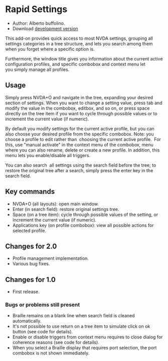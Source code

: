 # Rapid Settings #

* Author: Alberto buffolino.
* Download [development version][1]

This add-on provides quick access to most NVDA settings, grouping all settings categories in a tree structure, and lets you search among them when you forget where a specific option is.

Furthermore, the window title gives you information about the current active configuration profiles, and specific combobox and context menu let you simply manage all profiles.

## Usage ##

Simply press NVDA+O and navigate in the tree, expanding your desired section of settings. When you want to change a setting value, press tab and modify the value in the combobox, editbox, and so on, or press space directly on the tree item if you want to cycle through possible values or to increment the current value (if numeric).

By default you modify settings for the current active profile, but you can also choose your desired profile from the specific combobox. Note: you choose a profile to edit rather than  choosing the current active profile.  For this, use "manual activate" in the context menu of the combobox, menu where you can also rename, delete or create a new profile. In addition, this menu lets you enable/disable all triggers.

You can also search  all settings using the search field before the tree; to restore the original tree after a search, simply press the enter key in the search field.

## Key commands ##

* NVDA+O (all layouts): open main window.
* Enter (in search field): restore original settings tree.
* Space (on a tree item): cycle through possible values of the setting, or increment the current value (if numeric).
* Applications key (on profile combobox): view all possible actions for selected profile.

## Changes for 2.0 ##

* Profile management implementation.
* Various bug fixes.

## Changes for 1.0 ##

* First release.

### Bugs or problems still present ###

* Braille remains on a blank line when search field is cleaned automatically.
* It's not possible to use return on a tree item to simulate click on ok button (see code for details).
* Enable or disable triggers from context menu requires to close dialog for coherence reasons (see code for details).
* When you select a Braille display that requires port selection, the port combobox is not shown immediately.

[1]: http://addons.nvda-project.org/files/get.php?file=rs-dev